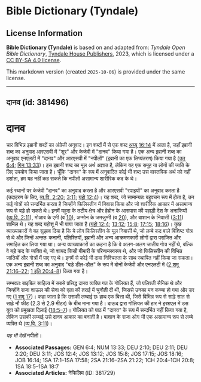 # Bible Dictionary (Tyndale)

## License Information

**Bible Dictionary (Tyndale)** is based on and adapted from: _Tyndale Open Bible Dictionary_, [Tyndale House Publishers](https://tyndaleopenresources.com/), 2023, which is licensed under a [CC BY-SA 4.0 license](https://creativecommons.org/licenses/by-sa/4.0/legalcode.en).

This markdown version (created `2025-10-06`) is provided under the same license.



--------------------------------

## दानव (id: 381496)

दानव
====

चार विभिन्न इब्रानी शब्दों का अंग्रेजी अनुवाद। इन शब्दों में से एक शब्द [अय्यू 16:14](https://ref.ly/Job16:14) में आता है, जहाँ इब्रानी शब्द का अनुवाद आरएसवी में "शूर" और केजेवी में "दानव" किया गया है। एक अन्य इब्रानी शब्द का अनुवाद एनएलटी में "दानव" और आरएसवी में "नपीलों" (इब्रानी का एक लिप्यंतरण) किया गया है ([उत् 6:4](https://ref.ly/Gen6:4); [गिन 13:33](https://ref.ly/Num13:33))। इस इब्रानी शब्द का मूल अर्थ अज्ञात है, लेकिन यह एक समूह या लोगों की जाति के लिए उपयोग किया जाता है। चूँकि "दानव" के रूप में अनुवादित कोई भी शब्द उस वास्तविक अर्थ को नहीं दर्शाता, हम यह नहीं कह सकते कि नपीलों असामान्य शारीरिक कद के थे।

कई स्थानों पर केजेवी "दानव" का अनुवाद करता है और आरएसवी "रपाइयों" का अनुवाद करता है (उदाहरण के लिए, [व्य.वि. 2:20](https://ref.ly/Deut2:20); [3:11](https://ref.ly/Deut3:11); [यहो 12:4](https://ref.ly/Josh12:4))। यह शब्द, जो सामान्यतः बहुवचन रूप में होता है, उन कई गोत्रों को सन्दर्भित करता है जिन्होंने फिलिस्तीन में निवास किया और जो शारीरिक आकार में असामान्य रूप से बड़े हो सकते थे। इनमें यहूदा के तटीय क्षेत्र और हेब्रोन के आसपास की पहाड़ी देश के अनाकियों ([व्य.वि. 2:11](https://ref.ly/Deut2:11)), मोआब के एमी (व [10](https://ref.ly/Deut2:10)), अम्मोन के जमजुम्मी (व [20](https://ref.ly/Deut2:20)), और बाशान के निवासी ([3:11](https://ref.ly/Deut3:11)) शामिल थे। यह शब्द यहोशू में भी पाया जाता है ([यहो 12:4](https://ref.ly/Josh12:4); [13:12](https://ref.ly/Josh13:12); [15:8](https://ref.ly/Josh15:8); [17:15](https://ref.ly/Josh17:15); [18:16](https://ref.ly/Josh18:16))। कुछ व्याख्याकारों ने यह सुझाव दिया है कि ये लोग फिलिस्तीन के मूल निवासी थे, जो लम्बे कद वाले विशिष्ट गोत्र से थे और जिन्हें अन्ततः कनानी, पलिश्तियों, इब्रानी और अन्य आक्रमणकारी लोगों द्वारा पराजित और समाहित कर लिया गया था। अन्य व्याख्याकारों का कहना है कि वे अलग\-अलग जातीय गोत्र नहीं थे, बल्कि वे बड़े कद के व्यक्ति थे, जो शायद किसी बीमारी के परिणामस्वरूप थे, और जो फिलिस्तीन की विभिन्न जातियों और गोत्रों में पाए गए थे। इनमें से कोई भी दावा निश्चितता के साथ स्थापित नहीं किया जा सकता। एक अन्य इब्रानी शब्द का अनुवाद "बड़े डील\-डौल" के रूप में दोनों केजेवी और एनएलटी में ([2 शमू 21:16–22](https://ref.ly/2Sam21:16-2Sam21:22); [1 इति 20:4–8](https://ref.ly/1Chr20:4-1Chr20:8)) किया गया है।

सम्भवतः बाइबिल साहित्य में सबसे प्रसिद्ध दानव व्यक्ति गत के गोलियत हैं, जो पलिश्ती सैनिक थे और जिन्होंने राजा शाऊल की सेना को एला की तराई में चुनौती दी थी, जिससे उनका मन कच्चा हो गया और डर गए ([1 शमू 17](https://ref.ly/1Sam17:1-1Sam17:58))। कहा जाता है कि उसकी लम्बाई छः हाथ एक बित्ता थी, जिसे विभिन्न रूप से साढ़े सात से साढ़े नौ फीट (2\.3 से 2\.9 मीटर) के बीच माना गया है। दाऊद द्वारा गोलियत की हार ने इस्राएल में उस युवा को प्रमुखता दिलाई ([18:5–7](https://ref.ly/1Sam18:5-1Sam18:7))। गोलियत को पाठ में "दानव" के रूप में सन्दर्भित नहीं किया गया है, लेकिन उसकी लम्बाई उसे दानव आकार का बनाती है। बाशान के राजा ओग भी एक असामान्य रूप से लम्बे व्यक्ति थे ([व्य.वि. 3:11](https://ref.ly/Deut3:11))।

*यह भी देखें* नपीलों।

* **Associated Passages:** GEN 6:4; NUM 13:33; DEU 2:10; DEU 2:11; DEU 2:20; DEU 3:11; JOS 12:4; JOS 13:12; JOS 15:8; JOS 17:15; JOS 18:16; JOB 16:14; 1SA 17:1–1SA 17:58; 2SA 21:16–2SA 21:22; 1CH 20:4–1CH 20:8; 1SA 18:5–1SA 18:7
* **Associated Articles:** नेफिलिम (ID: 381729)

